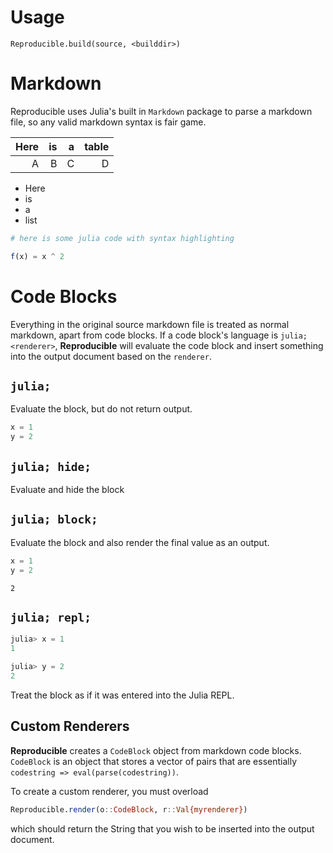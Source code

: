 # Usage

`Reproducible.build(source, <builddir>)`

# Markdown

Reproducible uses Julia's built in `Markdown` package to parse a markdown file, so any  valid markdown syntax is fair game.

| Here |  is |   a | table |
| ----:| ---:| ---:| -----:|
|    A |   B |   C |     D |

  * Here
  * is
  * a
  * list

```julia
# here is some julia code with syntax highlighting

f(x) = x ^ 2
```

# Code Blocks

Everything in the original source markdown file is treated as normal markdown, apart from  code blocks.  If a code block's language is `julia; <renderer>`, **Reproducible** will  evaluate the code block and insert something into the output document based on the `renderer`.

## `julia;`

Evaluate the block, but do not return output.

```julia
x = 1 
y = 2
```

## `julia; hide;`

Evaluate and hide the block


## `julia; block;`

Evaluate the block and also render the final value as an output.

```julia
x = 1 
y = 2
```

```
2
```

## `julia; repl;`

```julia
julia> x = 1
1

julia> y = 2
2
```

Treat the block as if it was entered into the Julia REPL.

## Custom Renderers

**Reproducible** creates a `CodeBlock` object from markdown code blocks.  `CodeBlock` is an  object that stores a vector of pairs that are essentially `codestring => eval(parse(codestring))`.

To create a custom renderer, you must overload

```julia
Reproducible.render(o::CodeBlock, r::Val{myrenderer})
```

which should return the String that you wish to be inserted into the output document.

